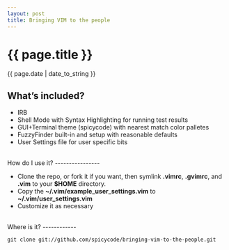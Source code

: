 ```yaml
---
layout: post
title: Bringing VIM to the people
---
```

{{ page.title }}
================
<p class="meta">{{ page.date | date_to_string }}</p>

What’s included?
----------------

- IRB
- Shell Mode with Syntax Highlighting for running test results
- GUI+Terminal theme (spicycode) with nearest match color palletes
- FuzzyFinder built-in and setup with reasonable defaults
- User Settings file for user specific bits
  
<br />  
How do I use it?
----------------

- Clone the repo, or fork it if you want, then symlink **.vimrc**, **.gvimrc**, and **.vim** to your **$HOME** directory.
- Copy the **~/.vim/example_user_settings.vim** to **~/.vim/user_settings.vim**
- Customize it as necessary

<br />
Where is it?
------------

    git clone git://github.com/spicycode/bringing-vim-to-the-people.git